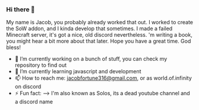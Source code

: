### Hi there 👋

My name is Jacob, you probably already worked that out. I worked to create the SoW addon, and I kinda develop that sometimes. I made a failed Minecraft server, it's got a nice, old discord nevertheless. 'm writing a book, you might hear a bit more about that later. Hope you have a great time. God bless!

- 🔭 I’m currently working on a bunch of stuff, you can check my repository to find out
- 🌱 I’m currently learning javascript and development
- 📫 How to reach me: jacobfortune316@gmail.com, or as world.of.infinity on discord
- ⚡ Fun fact: 
--> I'm also known as Solos, its a dead youtube channel and a discord name
